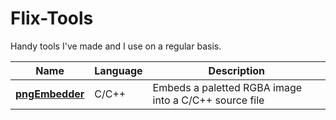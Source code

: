 # Flix-Tools
Handy tools I've made and I use on a regular basis.

| **Name** | **Language** | **Description** |
|----------|--------------|-----------------|
| [**pngEmbedder**](https://github.com/Flix01/Flix-Tools/tree/master/PngEmbedder) | C/C++ | Embeds a paletted RGBA image into a C/C++ source file |
